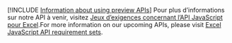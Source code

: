 [!INCLUDE [Information about using preview APIs](../includes/using-preview-apis.md)]
<span data-ttu-id="91231-101">Pour plus d’informations sur notre API à venir, visitez [Jeux d’exigences concernant l’API JavaScript pour Excel](../reference/requirement-sets/excel-preview-apis.md).</span><span class="sxs-lookup"><span data-stu-id="91231-101">For more information on our upcoming APIs, please visit [Excel JavaScript API requirement sets](../reference/requirement-sets/excel-preview-apis.md).</span></span>
